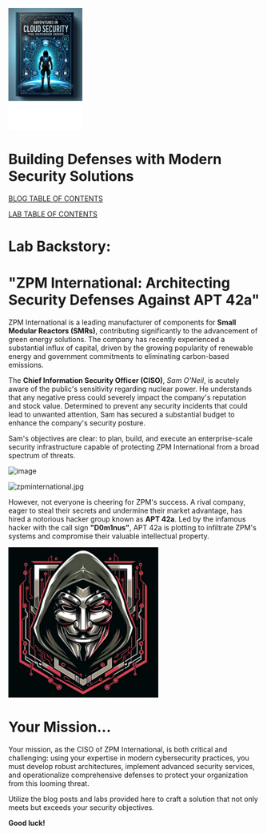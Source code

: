 ![image](https://github.com/bobsyourmom/zpminternational/blob/main/AiCS%20Title%20Page%2010%20percent.png)

# Building Defenses with Modern Security Solutions

[BLOG TABLE OF CONTENTS](https://github.com/SpiderLabs/zpminternational/blob/main/TOC.md)

[LAB TABLE OF CONTENTS](https://github.com/SpiderLabs/zpminternational/blob/main/LABS/TOC.md)

# Lab Backstory: 
# "ZPM International: Architecting Security Defenses Against APT 42a"

ZPM International is a leading manufacturer of components for **Small Modular Reactors (SMRs)**, contributing significantly to the advancement of green energy solutions. The company has recently experienced a substantial influx of capital, driven by the growing popularity of renewable energy and government commitments to eliminating carbon-based emissions.

The **Chief Information Security Officer (CISO)**, *Sam O'Neil*, is acutely aware of the public's sensitivity regarding nuclear power. He understands that any negative press could severely impact the company's reputation and stock value. Determined to prevent any security incidents that could lead to unwanted attention, Sam has secured a substantial budget to enhance the company's security posture.

Sam's objectives are clear: to plan, build, and execute an enterprise-scale security infrastructure capable of protecting ZPM International from a broad spectrum of threats.

![image](https://github.com/bobsyourmom/zpminternational/assets/30844252/8e3a1328-569a-4bf6-90b4-5525a8ce3454)

<img src="https://github.com/SpiderLabs/zpminternational/blob/main/backstory/zpminternational.jpg" alt="zpminternational.jpg" width="300" height="300">

However, not everyone is cheering for ZPM's success. A rival company, eager to steal their secrets and undermine their market advantage, has hired a notorious hacker group known as **APT 42a**. Led by the infamous hacker with the call sign **"D0m1nus"**, APT 42a is plotting to infiltrate ZPM's systems and compromise their valuable intellectual property.

<img src="https://github.com/SpiderLabs/zpminternational/blob/main/backstory/D0m1nus.png" alt="D0m1nus" width="300" height="300">

# Your Mission...
Your mission, as the CISO of ZPM International, is both critical and challenging: using your expertise in modern cybersecurity practices, you must develop robust architectures, implement advanced security services, and operationalize comprehensive defenses to protect your organization from this looming threat.

Utilize the blog posts and labs provided here to craft a solution that not only meets but exceeds your security objectives.

**Good luck!**
